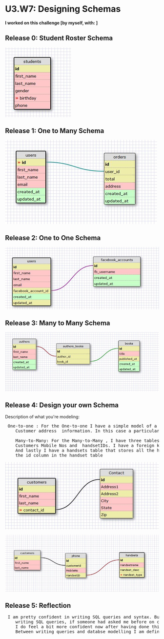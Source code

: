 # U3.W7: Designing Schemas


#### I worked on this challenge [by myself, with: ]


## Release 0: Student Roster Schema
<!-- display your image inline here -->
![Student](https://github.com/anup4f82/phase_0_unit_3/blob/master/week_7/images_anup/student_2.JPG?raw=true)

## Release 1: One to Many Schema
<!-- display your image inline here -->
![One_to_Many](https://github.com/anup4f82/phase_0_unit_3/blob/master/week_7/images_anup/one_to_many.JPG?raw=true)

## Release 2: One to One Schema
<!-- display your image inline here -->
![One_to_One](https://github.com/anup4f82/phase_0_unit_3/blob/master/week_7/images_anup/one_to_one.JPG?raw=true)

## Release 3: Many to Many Schema
<!-- display your image inline here -->

![Many_to_Many](https://github.com/anup4f82/phase_0_unit_3/blob/master/week_7/images_anup/many_to_many.JPG?raw=true)

## Release 4: Design your own Schema

Description of what you're modeling: 

<pre> One-to-one : For the One-to-one I have a simple model of a Customers table with customer information and Contacts table with 
	Customer address  information. In this case a particular Customer can only have one address.

	Many-to-Many: For the Many-to-Many , I have three tables a Customer table with customer information, A Phone table that stores the
	Customers Mobile Nos and  handsetIDs. I have a foreign key 'customerid' in this table that points to the Primary key in the customers table
	And lastly I have a handsets table that stores all the handsets and their type,description etc. The HandsetID in the Phones table is the foreign key to
	the id column in the handset table
</pre>
<!-- display your one-to-one image inline here -->
![Anup_one_to_One](https://github.com/anup4f82/phase_0_unit_3/blob/master/week_7/images_anup/Anup_one_to_One.JPG?raw=true)
<!-- display your many-to-many image inline here -->

![Anup_many_to_many](https://github.com/anup4f82/phase_0_unit_3/blob/master/week_7/images_anup/Anup_many_to_many.JPG?raw=true)

## Release 5: Reflection

<pre> I am pretty confident in writing SQL queries and syntax. Building a Database model is something I havent done before. Although I am comfortable
	writing SQL queries, if someone had asked me before on concepts like foreign key, many-to-many relationships etc, I would have struggled to answer them.
	I do feel a bit more confident now after having done this exercise, though I admit I still need to read up a lot more to fully grasp the concepts.
	Between writing queries and databse modelling I am definitely more comfortable with the former.


</pre>